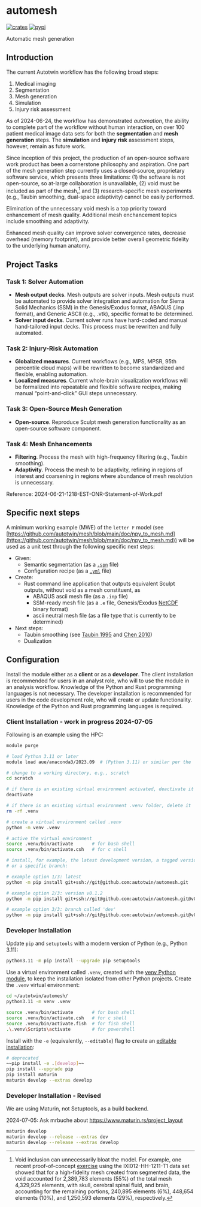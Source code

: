 # automesh

[![crates](https://img.shields.io/crates/v/automesh?logo=rust&logoColor=000000&label=Crates&color=32592f)](https://crates.io/crates/automesh)
[![pypi](https://img.shields.io/pypi/v/automesh?logo=pypi&logoColor=FBE072&label=PyPI&color=4B8BBE)](https://pypi.org/project/automesh)

Automatic mesh generation

## Introduction

The current Autotwin workflow has the following broad steps:

1. Medical imaging
2. Segmentation
3. Mesh generation
4. Simulation
5. Injury risk assessment

As of 2024-06-24, the workflow has demonstrated *automation*, the ability to complete part of the workflow without human interaction, on over 100 patient medical image data sets for both the **segmentation** and **mesh generation** steps. The **simulation** and **injury risk** assessment steps, however, remain as future work.

Since inception of this project, the production of an open-source software work product has been a cornerstone philosophy and aspiration. One part of the mesh generation step currently uses a closed-source, proprietary software service, which presents three limitations: (1) the software is not open-source, so at-large collaboration is unavailable, (2) void must be included as part of the mesh,[^void-inclusion] and (3) research-specific mesh experiments (e.g., Taubin smoothing, dual-space adaptivity) cannot be easily performed.

[^void-inclusion]: Void inclusion can unnecessarily bloat the model. For example, one recent proof-of-concept [exercise](https://github.com/autotwin/mesh/blob/main/doc/npy_to_mesh_part_3.md) using the IXI012-HH-1211-T1 data set showed that for a high-fidelity mesh created from segmented data, the void accounted for 2,389,783 elements (55%) of the total mesh 4,329,925 elements, with skull, cerebral spinal fluid, and brain, accounting for the remaining portions, 240,895 elements (6%), 448,654 elements (10%), and 1,250,593 elements (29%), respectively.

Elimination of the unnecessary void mesh is a top priority toward enhancement of mesh quality.  Additional mesh enchancement topics include smoothing and adaptivity.

Enhanced mesh quality can improve solver convergence rates, decrease overhead (memory footprint), and provide better overall geometric fidelity to the underlying human anatomy.

## Project Tasks

### Task 1: Solver Automation

*  **Mesh output decks**.  Mesh outputs are solver inputs.  Mesh outputs must be automated to provide solver integration and automation for Sierra Solid Mechanics (SSM) in the Genesis/Exodus format, ABAQUS (.inp format), and Generic ASCII (e.g., .vtk), specific format to be determined.
*  **Solver input decks**.  Current solver runs have hard-coded and manual hand-tailored input decks.  This process must be rewritten and fully automated.

### Task 2: Injury-Risk Automation

* **Globalized measures**.  Current workflows (e.g., MPS, MPSR, 95th percentile cloud maps) will be rewritten to become standardized and flexible, enabling automation.
* **Localized measures**.  Current whole-brain visualization workflows will be formalized into repeatable and flexible software recipes, making manual “point-and-click” GUI steps unnecessary.

### Task 3: Open-Source Mesh Generation

* **Open-source**.  Reproduce Sculpt mesh generation functionality as an open-source software component.

### Task 4: Mesh Enhancements

* **Filtering**.  Process the mesh with high-frequency filtering (e.g., Taubin smoothing).
* **Adaptivity**.  Process the mesh to be adaptivity, refining in regions of interest and coarsening in regions where abundance of mesh resolution is unnecessary.

Reference: 2024-06-21-1218-EST-ONR-Statement-of-Work.pdf

## Specific next steps

A minimum working example (MWE) of the `letter F` model (see [https://github.com/autotwin/mesh/blob/main/doc/npy_to_mesh.md](https://github.com/autotwin/mesh/blob/main/doc/npy_to_mesh.md)) will be used as a unit test through the following specific next steps:

* Given:
  * Semantic segmentation (as a [`.spn`](https://github.com/autotwin/mesh/blob/main/tests/files/letter_f.spn) file)
  * Configuration recipe (as a [`.yml`](https://github.com/autotwin/mesh/blob/main/tests/files/letter_f_autotwin.yml) file)
* Create:
  * Rust command line application that outputs equivalent Sculpt outputs, without void as a mesh constituent, as
    * ABAQUS ascii mesh file (as a `.inp` file)
    * SSM-ready mesh file (as a `.e` file, Genesis/Exodus [NetCDF](https://www.unidata.ucar.edu/software/netcdf/) binary format)
    * ascii neutral mesh file (as a file type that is currently to be determined)
* Next steps:
  * Taubin smoothing (see [Taubin 1995](https://dl.acm.org/doi/pdf/10.1145/218380.218473) and [Chen 2010](https://link.springer.com/content/pdf/10.1007/s00707-009-0274-0.pdf))
  * Dualization

## Configuration

Install the module either as a **client** or as a **developer**.  The client installation is recommended for users in an analyst role, who will to use the module in an analysis workflow.  Knowledge of the Python and Rust programming languages is not necessary.  The developer installation is recommended for users in the code development role, who will create or update functionality.  Knowledge of the Python and Rust programming languages is required.

### Client Installation - work in progress 2024-07-05

Following is an example using the HPC:

```bash
module purge

# load Python 3.11 or later
module load aue/anaconda3/2023.09  # (Python 3.11) or similar per the 'module avail' command

# change to a working directory, e.g., scratch
cd scratch

# if there is an existing virtual environment activated, deactivate it
deactivate

# if there is an existing virtual environment .venv folder, delete it
rm -rf .venv

# create a virtual environment called .venv
python -m venv .venv

# active the virtual environment
source .venv/bin/activate       # for bash shell
source .venv/bin/activate.csh   # for c shell

# install, for example, the latest development version, a tagged version,
# or a specific branch:

# example option 1/3: latest
python -m pip install git+ssh://git@github.com:autotwin/automesh.git

# example option 2/3: version v0.1.2
python -m pip install git+ssh://git@github.com:autotwin/automesh.git@v0.1.2

# example option 3/3: branch called 'dev'
python -m pip install git+ssh://git@github.com:autotwin/automesh.git@v0.1.2@dev
```

### Developer Installation

Update `pip` and `setuptools` with a modern version of Python (e.g., Python 3.11):

```bash
python3.11 -m pip install --upgrade pip setuptools
```

Use a virtual environment called `.venv`, created with the [venv Python module](https://docs.python.org/3/library/venv.html), to keep the installation isolated from other Python projects.  Create the `.venv` virtual environment:

```bash
cd ~/autotwin/automesh/
python3.11 -m venv .venv

source .venv/bin/activate       # for bash shell
source .venv/bin/activate.csh   # for c shell
source .venv/bin/activate.fish  # for fish shell
.\.venv\Scripts\activate        # for powershell
```

Install with the `-e` (equivalently, `--editable`) flag to create an [editable installation](https://setuptools.pypa.io/en/latest/userguide/development_mode.html):

```bash
# deprecated
~~pip install -e .[develop]~~
pip install --upgrade pip
pip install maturin
maturin develop --extras develop
```

### Developer Installation - Revised

We are using Maturin, not Setuptools, as a build backend.

2024-07-05: Ask mrbuche about 
https://www.maturin.rs/project_layout

```bash
maturin develop
maturin develop --release --extras dev
maturin develop --release --extras develop
```
